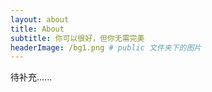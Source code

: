 ```yaml
---
layout: about 
title: About
subtitle: 你可以很好，但你无需完美
headerImage: /bg1.png # public 文件夹下的图片
---
```


待补充......

